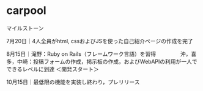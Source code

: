 # carpool
マイルストーン

7月20日｜4人全員がhtml, cssおよびJSを使った自己紹介ページの作成を完了

8月15日｜滝野：Ruby on Rails（フレームワーク言語）を習得
　　　　 沖，喜多，中崎：投稿フォームの作成，掲示板の作成，およびWebAPIの利用が一人でできるレベルに到達
	 ＜開発スタート＞

10月15日｜最低限の機能を実装し終わり，プレリリース